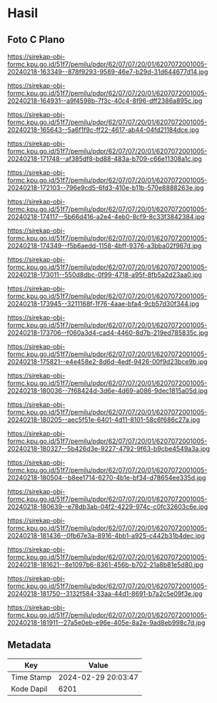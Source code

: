 # Hasil

## Foto C Plano

https://sirekap-obj-formc.kpu.go.id/51f7/pemilu/pdpr/62/07/07/20/01/6207072001005-20240218-163349--878f9293-9589-46e7-b29d-31d644677d14.jpg

https://sirekap-obj-formc.kpu.go.id/51f7/pemilu/pdpr/62/07/07/20/01/6207072001005-20240218-164931--a9f4598b-7f3c-40c4-8f96-dff2386a895c.jpg

https://sirekap-obj-formc.kpu.go.id/51f7/pemilu/pdpr/62/07/07/20/01/6207072001005-20240218-165643--5a6f1f9c-ff22-4617-ab44-04fd21184dce.jpg

https://sirekap-obj-formc.kpu.go.id/51f7/pemilu/pdpr/62/07/07/20/01/6207072001005-20240218-171748--af385df8-bd88-483a-b709-c66e11308a1c.jpg

https://sirekap-obj-formc.kpu.go.id/51f7/pemilu/pdpr/62/07/07/20/01/6207072001005-20240218-172103--796e9cd5-6fd3-410e-b11b-570e8888263e.jpg

https://sirekap-obj-formc.kpu.go.id/51f7/pemilu/pdpr/62/07/07/20/01/6207072001005-20240218-174117--5b66d416-a2e4-4eb0-8cf9-8c33f3842384.jpg

https://sirekap-obj-formc.kpu.go.id/51f7/pemilu/pdpr/62/07/07/20/01/6207072001005-20240218-174349--f5b6aedd-1158-4bff-9376-a3bba02f967d.jpg

https://sirekap-obj-formc.kpu.go.id/51f7/pemilu/pdpr/62/07/07/20/01/6207072001005-20240218-173011--550d8dbc-0f99-4718-a95f-8fb5a2d23aa0.jpg

https://sirekap-obj-formc.kpu.go.id/51f7/pemilu/pdpr/62/07/07/20/01/6207072001005-20240218-173945--3211168f-1f76-4aae-bfa4-9cb57d30f344.jpg

https://sirekap-obj-formc.kpu.go.id/51f7/pemilu/pdpr/62/07/07/20/01/6207072001005-20240218-173706--f060a3d4-cad4-4460-8d7b-219ed785835c.jpg

https://sirekap-obj-formc.kpu.go.id/51f7/pemilu/pdpr/62/07/07/20/01/6207072001005-20240218-175821--e4e458e2-8d6d-4edf-9426-00f9d23bce9b.jpg

https://sirekap-obj-formc.kpu.go.id/51f7/pemilu/pdpr/62/07/07/20/01/6207072001005-20240218-180036--7f68424d-3d6e-4d69-a086-9dec1815a05d.jpg

https://sirekap-obj-formc.kpu.go.id/51f7/pemilu/pdpr/62/07/07/20/01/6207072001005-20240218-180205--aec5f51e-6401-4d11-8101-58c6f686c27a.jpg

https://sirekap-obj-formc.kpu.go.id/51f7/pemilu/pdpr/62/07/07/20/01/6207072001005-20240218-180327--5b426d3e-9227-4792-9f63-b9cbe4549a3a.jpg

https://sirekap-obj-formc.kpu.go.id/51f7/pemilu/pdpr/62/07/07/20/01/6207072001005-20240218-180504--b8ee1714-6270-4b1e-bf34-d78654ee335d.jpg

https://sirekap-obj-formc.kpu.go.id/51f7/pemilu/pdpr/62/07/07/20/01/6207072001005-20240218-180639--e78db3ab-04f2-4229-974c-c0fc32603c6e.jpg

https://sirekap-obj-formc.kpu.go.id/51f7/pemilu/pdpr/62/07/07/20/01/6207072001005-20240218-181436--0fb67e3a-8916-4bb1-a925-c442b31b4dec.jpg

https://sirekap-obj-formc.kpu.go.id/51f7/pemilu/pdpr/62/07/07/20/01/6207072001005-20240218-181621--8e1097b6-8361-456b-b702-21a8b81e5d80.jpg

https://sirekap-obj-formc.kpu.go.id/51f7/pemilu/pdpr/62/07/07/20/01/6207072001005-20240218-181750--3132f584-33aa-44d1-8691-b7a2c5e09f3e.jpg

https://sirekap-obj-formc.kpu.go.id/51f7/pemilu/pdpr/62/07/07/20/01/6207072001005-20240218-181911--27a5e0eb-e96e-405e-8a2e-9ad8eb998c7d.jpg


## Metadata

| Key        | Value               |
| ---------- | ------------------- |
| Time Stamp | 2024-02-29 20:03:47 |
| Kode Dapil | 6201                |



